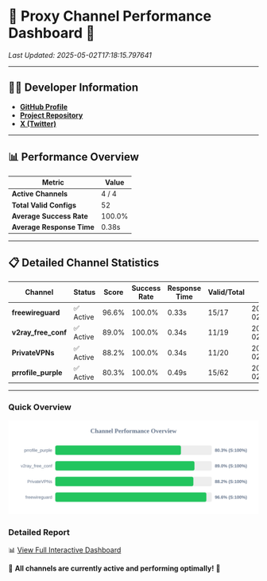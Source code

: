 # 🌟 Proxy Channel Performance Dashboard 🌟

_Last Updated: 2025-05-02T17:18:15.797641_

---

## 👩‍💻 Developer Information

- **[GitHub Profile](https://github.com/4n0nymou3)**  
- **[Project Repository](https://github.com/4n0nymou3/multi-proxy-config-fetcher)**  
- **[X (Twitter)](https://x.com/4n0nymou3)**  

---

## 📊 Performance Overview

| Metric                | Value       |
|-----------------------|-------------|
| **Active Channels**   | 4 / 4       |
| **Total Valid Configs** | 52          |
| **Average Success Rate** | 100.0%      |
| **Average Response Time** | 0.38s       |

---

## 📋 Detailed Channel Statistics

| Channel          | Status     | Score  | Success Rate | Response Time | Valid/Total | Last Success               |
|------------------|------------|--------|--------------|---------------|-------------|----------------------------|
| **freewireguard**  | ✅ Active  | 96.6%  | 100.0% | 0.33s         | 15/17       | 2025-05-02T17:18:15.795679 |
| **v2ray_free_conf**  | ✅ Active  | 89.0%  | 100.0% | 0.34s         | 11/19       | 2025-05-02T17:18:15.073336 |
| **PrivateVPNs**  | ✅ Active  | 88.2%  | 100.0% | 0.34s         | 11/20       | 2025-05-02T17:18:15.440305 |
| **prrofile_purple**  | ✅ Active  | 80.3%  | 100.0% | 0.49s         | 15/62       | 2025-05-02T17:18:14.683427 |

---

### Quick Overview
<div align="center">
  <a href="https://raw.githubusercontent.com/nullluser/NullRepo/refs/heads/main/assets/channel_stats_chart.svg">
    <img src="https://raw.githubusercontent.com/nullluser/NullRepo/refs/heads/main/assets/channel_stats_chart.svg" alt="Source Performance Statistics" width="800">
  </a>
</div>

### Detailed Report
📊 [View Full Interactive Dashboard](https://htmlpreview.github.io/?https://github.com/nullluser/NullRepo/blob/main/assets/performance_report.html)

🎉 **All channels are currently active and performing optimally!** 🎉
